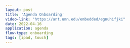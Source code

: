 ```yaml
---
layout: post
title: 'Agenda Onboarding'
video-link: "https://ant.umn.edu/embedded/egnuhifjki"
date: 2022-04-16
application: agenda
flow-type: onboarding
tags: [ipad, touch]
---
```


<!-- <iframe src="https://ant.umn.edu/embedded/egnuhifjki" height="800px" width="100%" scrolling="no" frameborder="0"></iframe> -->